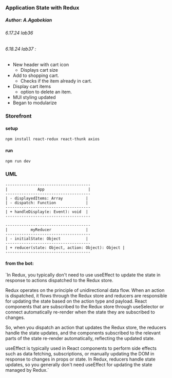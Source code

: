 ### Application State with Redux
#####  Author: A.Agabekian 
######  6.17.24 lab36
######  6.18.24 lab37 :
* New header with cart icon
  * Displays cart size 
* Add to shopping cart. 
  * Checks if the item already in cart.
* Display cart items 
  * option to delete an item.
* MUI styling updated
* Began to modularize

### Storefront

####  setup
`npm install react-redux react-thunk axios`

#### run
`npm run dev`

### UML
    -------------------------------------
    |             App                   |
    -------------------------------------
    | - displayedItems: Array          |
    | - dispatch: Function             |
    -------------------------------------
    | + handleDisplay(e: Event): void  |
    -------------------------------------
    
    -------------------------------------
    |          myReducer               |
    -------------------------------------
    | - initialState: Object           |
    -------------------------------------
    | + reducer(state: Object, action: Object): Object |
    -------------------------------------

#### from the bot:
`In Redux, you typically don't need to use useEffect to update the state in response to actions dispatched to the Redux store.

Redux operates on the principle of unidirectional data flow. When an action is dispatched, it flows through the Redux store and reducers are responsible for updating the state based on the action type and payload. React components that are subscribed to the Redux store through useSelector or connect automatically re-render when the state they are subscribed to changes.

So, when you dispatch an action that updates the Redux store, the reducers handle the state updates, and the components subscribed to the relevant parts of the state re-render automatically, reflecting the updated state.

useEffect is typically used in React components to perform side effects such as data fetching, subscriptions, or manually updating the DOM in response to changes in props or state. In Redux, reducers handle state updates, so you generally don't need useEffect for updating the state managed by Redux.`